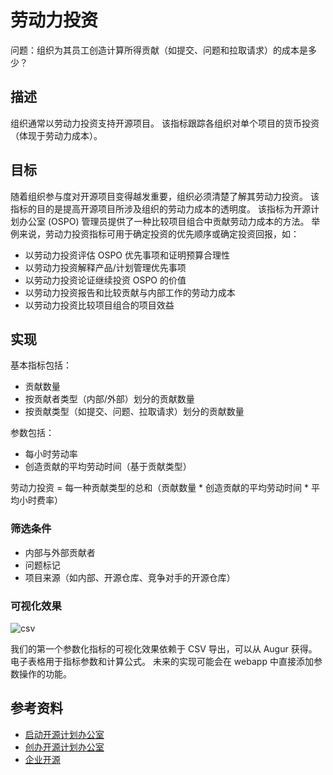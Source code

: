 # 劳动力投资

问题：组织为其员工创造计算所得贡献（如提交、问题和拉取请求）的成本是多少？

## 描述

组织通常以劳动力投资支持开源项目。 该指标跟踪各组织对单个项目的货币投资（体现于劳动力成本）。

## 目标

随着组织参与度对开源项目变得越发重要，组织必须清楚了解其劳动力投资。 该指标的目的是提高开源项目所涉及组织的劳动力成本的透明度。 该指标为开源计划办公室 (OSPO) 管理员提供了一种比较项目组合中贡献劳动力成本的方法。 举例来说，劳动力投资指标可用于确定投资的优先顺序或确定投资回报，如：

  * 以劳动力投资评估 OSPO 优先事项和证明预算合理性
  * 以劳动力投资解释产品/计划管理优先事项
  * 以劳动力投资论证继续投资 OSPO 的价值
  * 以劳动力投资报告和比较贡献与内部工作的劳动力成本
  * 以劳动力投资比较项目组合的项目效益

## 实现

基本指标包括：

- 贡献数量
- 按贡献者类型（内部/外部）划分的贡献数量
- 按贡献类型（如提交、问题、拉取请求）划分的贡献数量

参数包括：

- 每小时劳动率
- 创造贡献的平均劳动时间（基于贡献类型）

劳动力投资 = 每一种贡献类型的总和（贡献数量 * 创造贡献的平均劳动时间 * 平均小时费率）

### 筛选条件

* 内部与外部贡献者
* 问题标记
* 项目来源（如内部、开源仓库、竞争对手的开源仓库）

### 可视化效果

![csv](images/Csv.png)

我们的第一个参数化指标的可视化效果依赖于 CSV 导出，可以从 Augur 获得。 电子表格用于指标参数和计算公式。  未来的实现可能会在 webapp 中直接添加参数操作的功能。


## 参考资料

- [启动开源计划办公室](https://www.slideshare.net/caniszczyk/starting-an-open-source-program-office-ospo)
- [创办开源计划办公室](https://events19.linuxfoundation.org/wp-content/uploads/2018/07/OSLS_2019-untold-story-of-OSPO.pdf)
- [企业开源](https://d1.awsstatic.com/Open%20Source/enterprise-oss-book.pdf)
